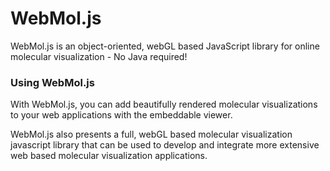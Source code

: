 WebMol.js
==========

WebMol.js is an object-oriented, webGL based JavaScript library for online molecular visualization - No Java required!


### Using WebMol.js

With WebMol.js, you can add beautifully rendered molecular visualizations to your web applications with the embeddable viewer.  

WebMol.js also presents a full, webGL based molecular visualization javascript library that can be used to develop and integrate more extensive 
    web based molecular visualization applications.


 

